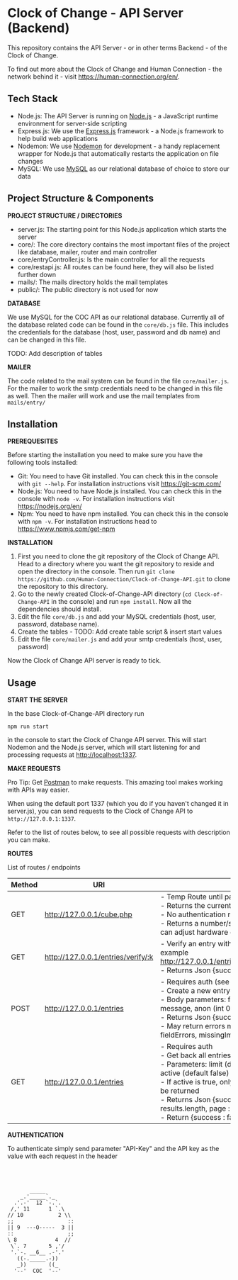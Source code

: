 # Clock of Change - API Server (Backend)


This repository contains the API Server - or in other terms Backend - of the Clock of Change.

To find out more about the Clock of Change and Human Connection - the network behind it - visit https://human-connection.org/en/.

## Tech Stack

* Node.js: The API Server is running on [Node.js](https://nodejs.org/en/) - a JavaScript runtime environment for server-side scripting
* Express.js: We use the [Express.js](https://expressjs.com/en/) framework - a Node.js framework to help build web applications
* Nodemon: We use [Nodemon](https://nodemon.io/) for development - a handy replacement wrapper for Node.js that automatically restarts the application on file changes
* MySQL: We use [MySQL](https://www.mysql.com) as our relational database of choice to store our data 


## Project Structure & Components

**PROJECT STRUCTURE / DIRECTORIES**

* server.js: The starting point for this Node.js application which starts the server
* core/: The core directory contains the most important files of the project like database, mailer, router and main controller
* core/entryController.js: Is the main controller for all the requests
* core/restapi.js: All routes can be found here, they will also be listed further down
* mails/: The mails directory holds the mail templates
* public/: The public directory is not used for now


**DATABASE**

We use MySQL for the COC API as our relational database. 
Currently all of the database related code can be found in the `core/db.js` file.
This includes the credentials for the database (host, user, password and db name) and can be changed in this file.

TODO: Add description of tables

**MAILER**

The code related to the mail system can be found in the file `core/mailer.js`.
For the mailer to work the smtp credentials need to be changed in this file as well.
Then the mailer will work and use the mail templates from `mails/entry/`


## Installation

**PREREQUESITES**

Before starting the installation you need to make sure you have the following tools installed:
* Git: You need to have Git installed. You can check this in the console with `git --help`. For installation instructions visit https://git-scm.com/
* Node.js: You need to have Node.js installed. You can check this in the console with `node -v`. For installation instructions visit https://nodejs.org/en/
* Npm: You need to have npm installed. You can check this in the console with `npm -v`. For installation instructions head to https://www.npmjs.com/get-npm

**INSTALLATION**

1. First you need to clone the git repository of the Clock of Change API. Head to a directory where you want the git repository to reside
and open the directory in the console. Then run `git clone https://github.com/Human-Connection/Clock-of-Change-API.git` to clone the repository to this directory.
2. Go to the newly created Clock-of-Change-API directory (`cd Clock-of-Change-API` in the console) and run `npm install`.
Now all the dependencies should install.
3. Edit the file `core/db.js` and add your MySQL credentials (host, user, password, database name). 
4. Create the tables - TODO: Add create table script & insert start values
5. Edit the file `core/mailer.js` and add your smtp credentials (host, user, password)

Now the Clock of Change API server is ready to tick.

## Usage

**START THE SERVER**

In the base Clock-of-Change-API directory run

`npm run start`

in the console to start the Clock of Change API server.
This will start Nodemon and the Node.js server, which will start listening for and processing requests at [http://localhost:1337](http://localhost:1337).

**MAKE REQUESTS**

Pro Tip: Get [Postman](https://www.getpostman.com/) to make requests. This amazing tool makes working with APIs way easier.

When using the default port 1337 (which you do if you haven't changed it in server.js), you can send requests to the Clock of Change API to `http://127.0.0.1:1337`.

Refer to the list of routes below, to see all possible requests with description you can make.

**ROUTES**

List of routes / endpoints

| Method | URI | Description |
|---|---|---|
| GET | http://127.0.0.1/cube.php | - Temp Route until path can be changed<br/>- Returns the current number of confirmed entries<br/>- No authentication required<br/>- Returns a number/string (we change to json once we can adjust hardware clocks)  |
| GET | http://127.0.0.1/entries/verify/:k | - Verify an entry with a email validation link/hash :k (for example http://127.0.0.1/entries/verify/sadSdjsarj3jf3j3wfmwfj3w)<br/>- Returns Json {success : true || false, invalidKeyError if hash is invalid/used} |
| POST | http://127.0.0.1/entries | - Requires auth (see AUTHENTICATION)<br/>- Create a new entry from body parameters<br/>- Body parameters: firstname, lastname, email, country, message, anon (int 0 or 1), image<br/>- Returns Json {success : true}<br/>- May return errors mimeError, sizeError, missingFields, fieldErrors, missingImageError |
| GET | http://127.0.0.1/entries  | - Requires auth<br/>- Get back all entries<br/>- Parameters: limit (default 10), offset (default 0) and active (default false)<br/>- If active is true,  only confirmed and active accounts will be returned<br/>- Returns Json {success : true, results : out, totalCount : results.length, page : offset} or<br/> - Return {success : false, message : "error"}|

**AUTHENTICATION**

To authenticate simply send parameter "API-Key" and the API key as the value with each request in the header

<br/>
<br/>

```
       _____
    _.'_____`._
  .'.-'  12 `-.`.
 /,' 11      1 `.\
// 10           2 \\
;;                 ::
|| 9  ---O-----  3 ||
::                 ;;
\ 8            4  //
 \`. 7       5 ,'/
 '.`-. __6__ .-'.'
   ((-._____.-))
   _))       ((_
  '--'  COC  '--'
```
